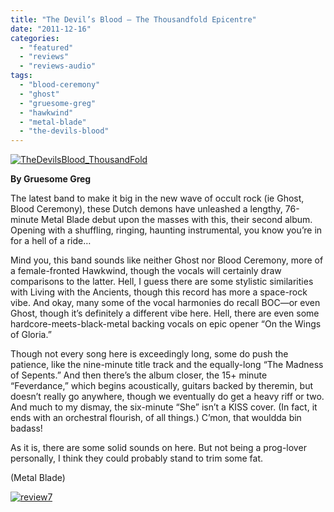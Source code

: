 ```yaml
---
title: "The Devil’s Blood – The Thousandfold Epicentre"
date: "2011-12-16"
categories: 
  - "featured"
  - "reviews"
  - "reviews-audio"
tags: 
  - "blood-ceremony"
  - "ghost"
  - "gruesome-greg"
  - "hawkwind"
  - "metal-blade"
  - "the-devils-blood"
---
```


[![](http://www.hellbound.ca/wp-content/uploads/2011/12/TheDevilsBlood_ThousandFold.jpg "TheDevilsBlood_ThousandFold")](http://www.hellbound.ca/wp-content/uploads/2011/12/TheDevilsBlood_ThousandFold.jpg)

**By Gruesome Greg**

The latest band to make it big in the new wave of occult rock (ie Ghost, Blood Ceremony), these Dutch demons have unleashed a lengthy, 76-minute Metal Blade debut upon the masses with this, their second album. Opening with a shuffling, ringing, haunting instrumental, you know you’re in for a hell of a ride…

Mind you, this band sounds like neither Ghost nor Blood Ceremony, more of a female-fronted Hawkwind, though the vocals will certainly draw comparisons to the latter. Hell, I guess there are some stylistic similarities with Living with the Ancients, though this record has more a space-rock vibe. And okay, many some of the vocal harmonies do recall BOC—or even Ghost, though it’s definitely a different vibe here. Hell, there are even some hardcore-meets-black-metal backing vocals on epic opener “On the Wings of Gloria.”

Though not every song here is exceedingly long, some do push the patience, like the nine-minute title track and the equally-long “The Madness of Sepents.” And then there’s the album closer, the 15+ minute “Feverdance,” which begins acoustically, guitars backed by theremin, but doesn’t really go anywhere, though we eventually do get a heavy riff or two. And much to my dismay, the six-minute “She” isn’t a KISS cover. (In fact, it ends with an orchestral flourish, of all things.) C’mon, that wouldda bin badass!

As it is, there are some solid sounds on here. But not being a prog-lover personally, I think they could probably stand to trim some fat.

(Metal Blade)

[![](http://www.hellbound.ca/wp-content/uploads/2009/07/review72.png "review7")](http://www.hellbound.ca/wp-content/uploads/2009/07/review72.png)
